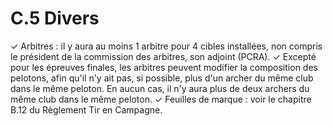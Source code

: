 # C.5 Divers

✓ Arbitres : il y aura au moins 1 arbitre pour 4 cibles installées, non compris le président de la
commission des arbitres, son adjoint (PCRA).
✓ Excepté pour les épreuves finales, les arbitres peuvent modifier la composition des pelotons, afin
qu'il n'y ait pas, si possible, plus d'un archer du même club dans le même peloton. En aucun cas, il
n'y aura plus de deux archers du même club dans le même peloton.
✓ Feuilles de marque : voir le chapitre B.12 du Règlement Tir en Campagne.
